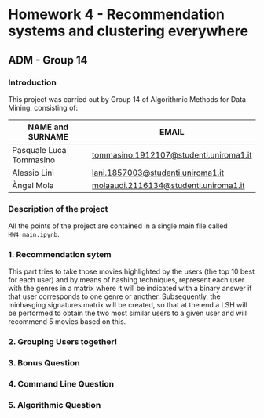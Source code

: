 # Homework 4 - Recommendation systems and clustering everywhere
## ADM - Group 14
### Introduction

This project was carried out by Group 14 of Algorithmic Methods for Data Mining, consisting of:

| NAME and SURNAME | EMAIL |
| --- | --- |
| Pasquale Luca Tommasino | tommasino.1912107@studenti.uniroma1.it | 
| Alessio Lini | lani.1857003@studenti.uniroma1.it |
| Àngel Mola | molaaudi.2116134@studenti.uniroma1.it |


### Description of the project

All the points of the project are contained in a single main file called `HW4_main.ipynb`.

### 1. Recommendation sytem
This part tries to take those movies highlighted by the users (the top 10 best for each user) and by means of hashing techniques, represent each user with the genres in a matrix where it will be indicated with a binary answer if that user corresponds to one genre or another. Subsequently, the minhasging signatures matrix will be created, so that at the end a LSH will be performed to obtain the two most similar users to a given user and will recommend 5 movies based on this.

### 2. Grouping Users together!


### 3. Bonus Question


### 4. Command Line Question


### 5. Algorithmic Question
